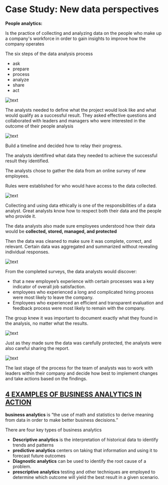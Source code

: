 <h1>Case Study: New data perspectives</h1>

<b>People analytics:</b> <p>Is the practice of collecting and analyzing data on the people who make up a company's workforce in order to gain insights to improve how the company operates</p>

<p>The six steps of the data analysis process</p>

<ul>
  <li>ask</li>
  <li>prepare</li>
  <li>process</li>
  <li>analyze</li>
  <li>share</li>
  <li>act</li>
</ul>


![text](https://i.imgur.com/p3l2kNQ.png)

<p>The analysts needed to define what the project would look like and what would qualify as a successful result. They asked effective questions and collaborated with leaders and managers who were interested in the outcome of their people analysis </p>


![text](https://i.imgur.com/FJhQci0.png)

<p>Build a timeline and decided how to relay their progress.

The analysts identifired what data they needed to achieve the successful result they identified.
  
The analysts chose to gather the data from an online survey of new employees.

Rules were established for who would have access to the data collected.</p>


![text](https://i.imgur.com/oJWoY7M.png)

<p>Collecting and using data ethically is one of the responsibilities of a data analyst. Great analysts know how to respect both their data and the people who provide it.

The data analysts also made sure employees understood how their data would be <b>collected, stored, managed, and protected </b>

  
Then the data was cleaned to make sure it was complete, correct, and relevant. Certain data was aggregated and summarized without revealing individual responses.
</p>


![text](https://i.imgur.com/31Qlukt.png)

<p>
From the completed surveys, the data analysts would discover: </p>


<ul>
  <li>that a new employee’s experience with certain processes was a key indicator of overall job satisfaction. </li>
  <li>employees who experienced a long and complicated hiring process were most likely to leave the company.</li>
  <li>Employees who experienced an efficient and transparent evaluation and feedback process were most likely to remain with the company.</li>
</ul>

<p> The group knew it was important to document exactly what they found in the analysis, no matter what the results.  </p>

![text](https://i.imgur.com/4VS7RYE.png)

<p>Just as they made sure the data was carefully protected, the analysts were also careful sharing the report.</p>


![text](https://i.imgur.com/rYDTGvH.png)

<p>The last stage of the process for the team of analysts was to work with leaders within their company and decide how best to implement changes and take actions based on the findings. </p>

<h2><a href='https://online.hbs.edu/blog/post/business-analytics-examples' target='_blank'>4 EXAMPLES OF BUSINESS ANALYTICS IN ACTION</a></h2>

<p>
  <b>business analytics</b> is “the use of math and statistics to derive meaning from data in order to make better business decisions.”
  </p>
 
 <p>There are four key types of business analytics</p>
 
<ul>
  <li><b>Descriptive analytics</b> is the interpretation of historical data to identify trends and patterns</li>
  <li><b>predictive analytics</b> centers on taking that information and using it to forecast future outcomes</li>
  <li><b>Diagnostic analytics</b> can be used to identify the root cause of a problem.</li>
  <li><b>prescriptive analytics</b> testing and other techniques are employed to determine which outcome will yield the best result in a given scenario.</li>
 </ul>

















